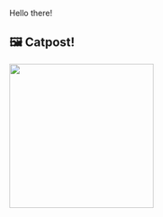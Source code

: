 Hello there!



## 🖼️ Catpost!

<sub>
    <img src="https://cdn2.thecatapi.com/images/cht.jpg" height="256">
</sub>

